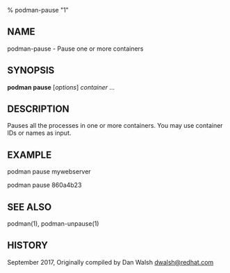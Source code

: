% podman-pause "1"

## NAME
podman\-pause - Pause one or more containers

## SYNOPSIS
**podman pause** [*options*] *container* ...

## DESCRIPTION
Pauses all the processes in one or more containers.  You may use container IDs or names as input.

## EXAMPLE

podman pause mywebserver

podman pause 860a4b23

## SEE ALSO
podman(1), podman-unpause(1)

## HISTORY
September 2017, Originally compiled by Dan Walsh <dwalsh@redhat.com>
